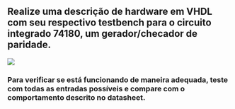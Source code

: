 ## Realize uma descrição de hardware em VHDL com seu respectivo testbench para o circuito integrado 74180, um gerador/checador de paridade.

![](https://github.com/ediopedrocode/Sistema-Digitais/blob/master/Exerc%C3%ADcios%20Sugeridos/Aula%202%20-%20Parte%202/imagem/74180ic.png)

### Para verificar se está funcionando de maneira adequada, teste com todas as entradas possíveis e compare com o comportamento descrito no datasheet.
